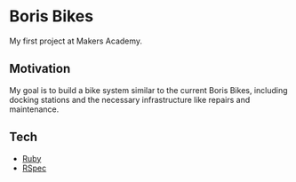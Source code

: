 # Boris Bikes
My first project at Makers Academy.

## Motivation
My goal is to build a bike system similar to the current Boris Bikes, including docking stations and the necessary infrastructure like repairs and maintenance.

## Tech
* [Ruby](https://www.ruby-lang.org/en/)
* [RSpec](https://rspec.info/)
